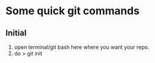 # Some quick git commands
## Initial
1. open terminal/git bash here where you want your repo.
2. do > git init

